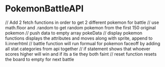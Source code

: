 # PokemonBattleAPI


// Add 2 fetch functions in order to get 2 different pokemon for battle 
// use math.floor and .random to get random pokemon from the first 150 original pokemon
// push data to empty array pokeData
// display pokemon functions displays the attributes and moves along with sprite, append to li.innerhtml
// battle function will run formual for pokemon faceoff by adding all stat categories from api together
// if statement shows that whoever scores higher will win and if its a tie they both faint
// reset function resets the board to empty for next battle